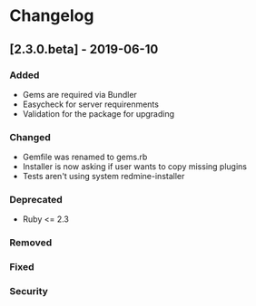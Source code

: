 # Changelog

## [2.3.0.beta] - 2019-06-10

### Added
- Gems are required via Bundler
- Easycheck for server requirenments
- Validation for the package for upgrading

### Changed
- Gemfile was renamed to gems.rb
- Installer is now asking if user wants to copy missing plugins
- Tests aren't using system redmine-installer

### Deprecated
- Ruby <= 2.3

### Removed

### Fixed

### Security

